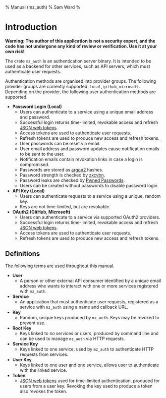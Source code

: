 % Manual (mz_auth)
% Sam Ward
%

# Introduction

**Warning: The author of this application is not a security expert, and the code has not undergone any kind of review or verification. Use it at your own risk!**

The crate `mz_auth` is an authentication server binary. It is intended to be used as a backend for other services, such as API servers, which must authenticate user requests.

Authentication methods are organised into provider groups. The following provider groups are currently supported: `local`, `github`, `microsoft`. Depending on the provider, the following user authentication methods are supported.

- **Password Login (Local)**
  - Users can authenticate to a service using a unique email address and password.
  - Successful login returns time-limited, revokable access and refresh [JSON web tokens](https://jwt.io/).
  - Access tokens are used to authenticate user requests.
  - Refresh tokens are used to produce new access and refresh tokens.
  - User passwords can be reset via email.
  - User email address and password updates cause notification emails to be sent to the user.
  - Notification emails contain revokation links in case a login is compromised.
  - Passwords are stored as [argon2](https://en.wikipedia.org/wiki/Argon2) hashes.
  - Password strength is checked by [zxcvbn](https://github.com/shssoichiro/zxcvbn-rs).
  - Password leaks are checked by [Pwned Passwords](https://haveibeenpwned.com/Passwords).
  - Users can be created without passwords to disable password login.
- **API Key (Local)**
  - Users can authenticate requests to a service using a unique, random key.
  - Keys are not time-limited, but are revokable.
- **OAuth2 (GitHub, Microsoft)**
  - Users can authenticate to a service via supported OAuth2 providers.
  - Successful login returns time-limited, revokable access and refresh [JSON web tokens](https://jwt.io/).
  - Access tokens are used to authenticate user requests.
  - Refresh tokens are used to produce new access and refresh tokens.

## Definitions

The following terms are used throughout this manual.

- **User**
  - A person or other external API consumer identified by a unique email address who wants to interact with one or more services registered with `mz_auth`.
- **Service**
  - An application that must authenticate user requests, registered as a service with `mz_auth` using a name and callback URL.
- **Key**
  - Random, unique keys produced by `mz_auth`. Keys may be revoked to prevent use.
- **Root Key**
  - Keys linked to no services or users, produced by command line and can be used to manage `mz_auth` via HTTP requests.
- **Service Key**
  - Keys linked to one service, used by `mz_auth` to authenticate HTTP requests from services.
- **User Key**
  - Keys linked to one user and one service, allows user to authenticate with the linked service.
- **Token**
  - [JSON web tokens](https://jwt.io/) used for time-limited authentication, produced for users from a user key. Revoking the key used to produce a token also revokes the token.
